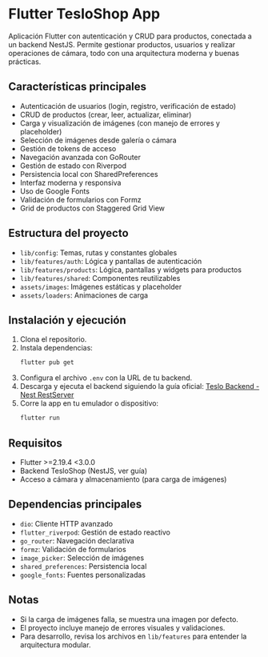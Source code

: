 # Flutter TesloShop App

Aplicación Flutter con autenticación y CRUD para productos, conectada a un backend NestJS. Permite gestionar productos, usuarios y realizar operaciones de cámara, todo con una arquitectura moderna y buenas prácticas.

## Características principales

- Autenticación de usuarios (login, registro, verificación de estado)
- CRUD de productos (crear, leer, actualizar, eliminar)
- Carga y visualización de imágenes (con manejo de errores y placeholder)
- Selección de imágenes desde galería o cámara
- Gestión de tokens de acceso
- Navegación avanzada con GoRouter
- Gestión de estado con Riverpod
- Persistencia local con SharedPreferences
- Interfaz moderna y responsiva
- Uso de Google Fonts
- Validación de formularios con Formz
- Grid de productos con Staggered Grid View

## Estructura del proyecto

- `lib/config`: Temas, rutas y constantes globales
- `lib/features/auth`: Lógica y pantallas de autenticación
- `lib/features/products`: Lógica, pantallas y widgets para productos
- `lib/features/shared`: Componentes reutilizables
- `assets/images`: Imágenes estáticas y placeholder
- `assets/loaders`: Animaciones de carga

## Instalación y ejecución

1. Clona el repositorio.
2. Instala dependencias:
   ```sh
   flutter pub get
   ```
3. Configura el archivo `.env` con la URL de tu backend.
4. Descarga y ejecuta el backend siguiendo la guía oficial:
   [Teslo Backend - Nest RestServer](https://hub.docker.com/repository/docker/klerith/flutter-backend-teslo-shop/general)
5. Corre la app en tu emulador o dispositivo:
   ```sh
   flutter run
   ```

## Requisitos

- Flutter >=2.19.4 <3.0.0
- Backend TesloShop (NestJS, ver guía)
- Acceso a cámara y almacenamiento (para carga de imágenes)

## Dependencias principales

- `dio`: Cliente HTTP avanzado
- `flutter_riverpod`: Gestión de estado reactivo
- `go_router`: Navegación declarativa
- `formz`: Validación de formularios
- `image_picker`: Selección de imágenes
- `shared_preferences`: Persistencia local
- `google_fonts`: Fuentes personalizadas

## Notas

- Si la carga de imágenes falla, se muestra una imagen por defecto.
- El proyecto incluye manejo de errores visuales y validaciones.
- Para desarrollo, revisa los archivos en `lib/features` para entender la arquitectura modular.